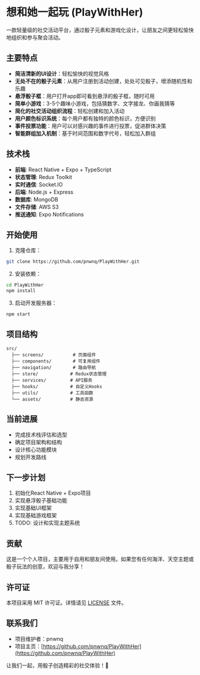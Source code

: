 # 想和她一起玩 (PlayWithHer)

一款轻量级的社交活动平台，通过骰子元素和游戏化设计，让朋友之间更轻松愉快地组织和参与聚会活动。

## 主要特点

- **简洁清新的UI设计**：轻松愉快的视觉风格
- **无处不在的骰子元素**：从用户注册到活动创建，处处可见骰子，增添随机性和乐趣
- **悬浮骰子框**：用户打开app即可看到悬浮的骰子框，随时可用
- **简单小游戏**：3-5个趣味小游戏，包括猜数字、文字接龙、你画我猜等
- **简化的社交活动组织流程**：轻松创建和加入活动
- **用户颜色标识系统**：每个用户都有独特的颜色标识，方便识别
- **事件投票功能**：用户可以对感兴趣的事件进行投票，促进群体决策
- **智能群组加入机制**：基于时间范围和数字代号，轻松加入群组

## 技术栈

- **前端**: React Native + Expo + TypeScript
- **状态管理**: Redux Toolkit
- **实时通信**: Socket.IO
- **后端**: Node.js + Express
- **数据库**: MongoDB
- **文件存储**: AWS S3
- **推送通知**: Expo Notifications

## 开始使用

1. 克隆仓库：
```bash
git clone https://github.com/pnwnq/PlayWithHer.git
```

2. 安装依赖：
```bash
cd PlayWithHer
npm install
```

3. 启动开发服务器：
```bash
npm start
```

## 项目结构

```
src/
  ├── screens/           # 页面组件
  ├── components/        # 可复用组件
  ├── navigation/        # 路由导航
  ├── store/            # Redux状态管理
  ├── services/         # API服务
  ├── hooks/            # 自定义Hooks
  ├── utils/            # 工具函数
  └── assets/           # 静态资源
```

## 当前进展

- 完成技术栈评估和选型
- 确定项目架构和结构
- 设计核心功能模块
- 规划开发路线

## 下一步计划

1. 初始化React Native + Expo项目
2. 实现悬浮骰子基础功能
3. 实现基础UI框架
4. 实现基础游戏框架
5. TODO: 设计和实现主题系统

## 贡献

这是一个个人项目，主要用于自用和朋友间使用。如果您有任何海洋、天空主题或骰子玩法的创意，欢迎与我分享！

## 许可证

本项目采用 MIT 许可证。详情请见 [LICENSE](./LICENSE) 文件。

## 联系我们

- 项目维护者：pnwnq
- 项目主页：[https://github.com/pnwnq/PlayWithHer](https://github.com/pnwnq/PlayWithHer)

让我们一起，用骰子创造精彩的社交体验！🎲
